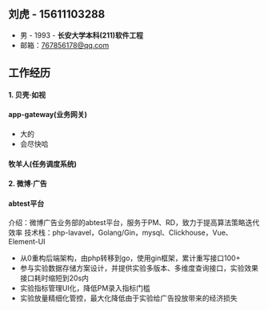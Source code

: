 ## 刘虎 - 15611103288
- 男 - 1993 - **长安大学本科(211)软件工程**
- 邮箱：767856178@qq.com 

## 工作经历

#### 1. 贝壳·如视

<!-- tabs:start -->

#### **app-gateway(业务网关)**
- 大的
- 会尽快哈

#### **牧羊人(任务调度系统)**


<!-- tabs:end -->

#### 2. 微博·广告

<!-- tabs:start -->

#### **abtest平台**

介绍：微博广告业务部的abtest平台，服务于PM、RD，致力于提高算法策略迭代效率
技术栈：php-lavavel，Golang/Gin，mysql、Clickhouse，Vue、Element-UI
- 从0重构后端架构，由php转移到go，使用gin框架，累计重写接口100+
- 参与实验数据存储方案设计，并提供实验多版本、多维度查询接口，实验效果接口耗时缩短到20s内
- 实验指标管理UI化，降低PM录入指标门槛
- 实验放量精细化管控，最大化降低由于实验给广告投放带来的经济损失

<!-- tabs:end -->